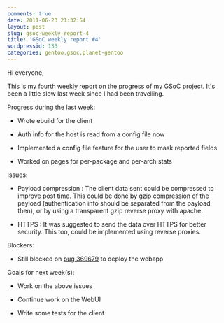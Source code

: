 ```yaml
---
comments: true
date: 2011-06-23 21:32:54
layout: post
slug: gsoc-weekly-report-4
title: 'GSoC weekly report #4'
wordpressid: 133
categories: gentoo,gsoc,planet-gentoo
---
```





Hi everyone,




This is my fourth weekly report on the progress of my GSoC project. It's been a little slow last week since I had been travelling.




Progress during the last week:






	
  * Wrote ebuild for the client

	
  * Auth info for the host is read from a config file now

	
  * Implemented a config file feature for the user to mask reported fields

	
  * Worked on pages for per-package and per-arch stats




Issues:






	
  * Payload compression : The client data sent could be compressed to improve post time. This could be done by gzip compression of the payload (authentication info should be separated from the payload then), or by using a transparent gzip reverse proxy with apache.

	
  * HTTPS : It was suggested to send the data over HTTPS for better security. This too, could be implemented using reverse proxies.




Blockers:






	
  * Still blocked on [bug 369679](http://bugs.gentoo.org/show_bug.cgi?id=369679) to deploy the webapp




Goals for next week(s):






	
  * Work on the above issues

	
  * Continue work on the WebUI

	
  * Write some tests for the client



